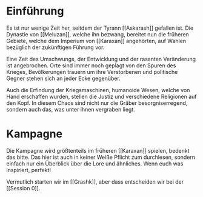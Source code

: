 # Einführung
Es ist nur wenige Zeit her, seitdem der Tyrann [[Askarash]] gefallen ist. Die Dynastie von [[Meluzan]], welche ihn bezwang, bereitet nun die früheren Gebiete, welche dem Imperium von [[Karaxan]] angehörten, auf Wahlen bezüglich der zukünftigen Führung vor.

Eine Zeit des Umschwungs, der Entwicklung und der rasanten Veränderung ist angebrochen. Orte sind immer noch geplagt von den Spuren des Krieges, Bevölkerungen trauern um ihre Verstorbenen und politische Gegner stehen sich an jeder Ecke gegenüber.   
  
Auch die Erfindung der Kriegsmaschinen, humanoide Wesen, welche von Hand erschaffen wurden, stellen die Justiz und verschiedene Religionen auf den Kopf. In diesem Chaos sind nicht nur die Gräber besorgniserregend, sondern auch das, was unter ihnen vergraben liegt.
# Kampagne
Die Kampagne wird größtenteils im früheren [[Karaxan]] spielen, bedenkt das bitte. Das hier ist auch in keiner Weiße Pflicht zum durchlesen, sondern einfach nur ein Überblick über die Lore und ähnliches. Wenn euch was inspiriert, perfekt!   
  
Vermutlich starten wir im [[Grashk]], aber dass entscheiden wir bei der [[Session 0]].